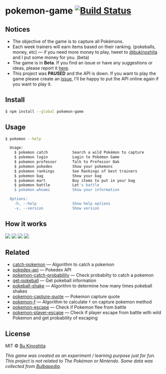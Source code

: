 # pokemon-game [![Build Status](https://travis-ci.org/bukinoshita/pokemon-game.svg?branch=master)](https://travis-ci.org/bukinoshita/pokemon-game)

## Notices

- The objective of the game is to capture all Pokémons.
- Each week trainers will earn items based on their ranking. (pokeballs, money, etc) — if you need more money to play, tweet to [@bukinoshita](https://twitter.com/bukinoshita) and I put some money for you. (beta)
- The game is in **Beta**. If you find an issue or have any suggestions or ideas, please report it [here](https://github.com/bukinoshita/pokemon-game/issues).
- This project was **PAUSED** and the API is down. If you want to play the game please create an [issue](https://github.com/bukinoshita/pokemon-game/issues), I'll be happy to put the API online again if you want to play it.

## Install

```bash
$ npm install --global pokemon-game
```

## Usage

```bash
$ pokemon --help

  Usage:
    $ pokemon catch           Search a wild Pokémon to capture
    $ pokemon login           Login to Pokémon Game
    $ pokemon professor       Talk to Professor Oak
    $ pokemon pokedex         Show your pokemons
    $ pokemon rankings        See Rankings of best trainers
    $ pokemon bag             Show your bag
    $ pokemon mart            Buy items to put in your bag
    $ pokemon battle          Let's battle
    $ pokemon whoami          Show your information

  Options:
    -h, --help                Show help options
    -v, --version             Show version

```

## How it works

<img src="https://cldup.com/w21W_BhwnW.png"/>
<img src="https://cldup.com/Pl_AH1dzcd.png"/>
<img src="https://cldup.com/J4JVgKU4Op.png"/>
<img src="https://cldup.com/zsqqkijIkf.png"/>

## Related

- [catch-pokemon](https://github.com/bukinoshita/catch-pokemon) — Algorithm to catch a pokemon
- [pokedex-api](https://github.com/bukinoshita/pokedex-api) — Pokedex API
- [pokemon-catch-probability](https://github.com/bukinoshita/pokemon-catch-probability) — Check probabilty to catch a pokemon
- [get-pokeball](https://github.com/bukinoshita/get-pokeball) — Get pokeball information
- [pokeball-shake](https://github.com/bukinoshita/pokeball-shake) — Algorithm to determine how many times pokeball shakes
- [pokemon-capture-quote](https://github.com/bukinoshita/pokemon-capture-quote) — Pokemon capture quote
- [pokemon-f](https://github.com/bukinoshita/pokemon-f) — Algorithm to calculate `f` on capture pokemon method
- [pokemon-escape](https://github.com/bukinoshita/pokemon-escape) — Check if Pokemon flee from battle
- [pokemon-player-escape](https://github.com/bukinoshita/pokemon-player-escape) — Check if player escape from battle with wild Pokemon and get probability of escaping


## License

MIT © [Bu Kinoshita](https://bukinoshita.io)

_This game was created as an experiment / learning purpose just for fun. This project is not related to The Pokémon or Nintendo. Some data was collected from [Bulbapedia](https://bulbapedia.bulbagarden.net/wiki/Main_Page)._
